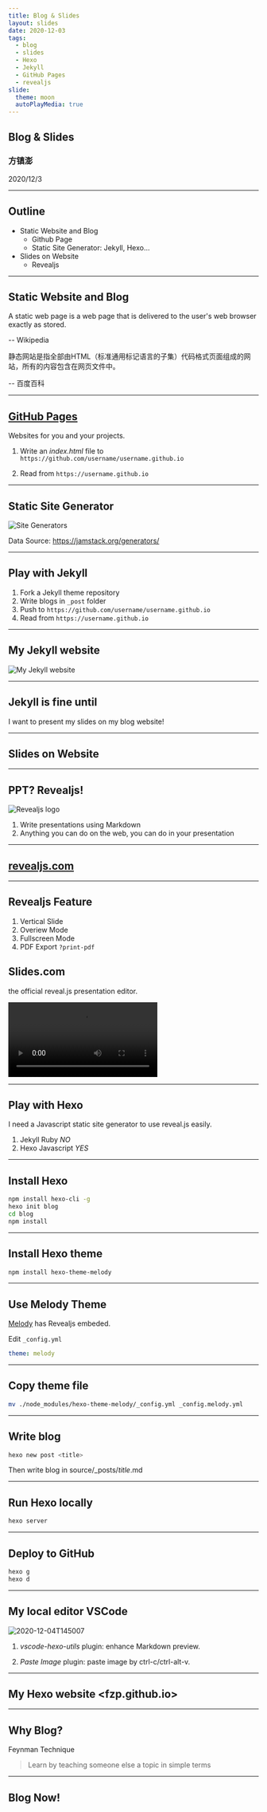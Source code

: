 ```yaml
---
title: Blog & Slides
layout: slides
date: 2020-12-03
tags:
  - blog
  - slides 
  - Hexo 
  - Jekyll 
  - GitHub Pages
  - revealjs 
slide:
  theme: moon
  autoPlayMedia: true
---
```


## Blog & Slides

### 方镇澎

2020/12/3

----

## Outline

* Static Website and Blog
  * Github Page
  * Static Site Generator: Jekyll, Hexo...
* Slides on Website
  * Revealjs

----

## Static Website and Blog

A static web page is a web page that is delivered to the user's web browser exactly as stored.

-- Wikipedia <!-- .element: style="text-align: right" -->

静态网站是指全部由HTML（标准通用标记语言的子集）代码格式页面组成的网站，所有的内容包含在网页文件中。

-- 百度百科 <!-- .element: style="text-align: right" -->

---

## [GitHub Pages](https://pages.github.com/)

Websites for you and your projects.

1. Write an *index.html* file to `https://github.com/username/username.github.io`

2. Read from `https://username.github.io`

---

## Static Site Generator

![Site Generators](site-generators.PNG)
<!-- .element: class="r-stretch" -->

Data Source: <https://jamstack.org/generators/>

---

## Play with Jekyll

1. Fork a Jekyll theme repository
2. Write blogs in `_post` folder
3. Push to `https://github.com/username/username.github.io`
4. Read from `https://username.github.io`

---

## My Jekyll website

![My Jekyll website](Jekyll-site.PNG)
<!-- .element: class="r-stretch" -->

---

## Jekyll is fine until

I want to present my slides on my blog website!
<!-- .element: class="fragment" data-fragment-index="1" -->

----

## Slides on Website

----

## PPT? Revealjs!

![Revealjs logo](https://hakim-static.s3.amazonaws.com/reveal-js/logo/v1/reveal-black-text.svg) <!-- .element: width="450" -->

1. Write presentations using Markdown
2. Anything you can do on the web, you can do in your presentation

---

## [revealjs.com](https://revealjs.com/)
<!-- .element: style="position: fixed;top: 0;left: 0;" -->
<!-- .slide: data-background-iframe="https://revealjs.com/" data-background-interactive -->

---

## Revealjs Feature

1. Vertical Slide
2. Overiew Mode
3. Fullscreen Mode
4. PDF Export `?print-pdf`

## Slides.com

the official reveal.js presentation editor.

<video data-autoplay src="https://static.slid.es/site/homepage/v3/homepage-editor-1440x900.mp4"></video>

----

## Play with Hexo

I need a Javascript static site generator to use reveal.js easily.

1. Jekyll Ruby *NO* <!-- .element: style="color:red" -->
2. Hexo Javascript *YES* <!-- .element: style="color:green" -->
  
---

## Install Hexo

```bash
npm install hexo-cli -g
hexo init blog
cd blog
npm install
```

---

## Install Hexo theme

```bash
npm install hexo-theme-melody
```

---

## Use Melody Theme

[Melody](https://github.com/Molunerfinn/hexo-theme-melody) has Revealjs embeded.

Edit `_config.yml`

```yml
theme: melody
```

---

## Copy theme file

```bash
mv ./node_modules/hexo-theme-melody/_config.yml _config.melody.yml
```

---

## Write blog

```bash
hexo new post <title>
```

Then write blog in source/_posts/*title*.md

---

## Run Hexo locally

```bash
hexo server
```

---

## Deploy to GitHub

```bash
hexo g
hexo d
```

---

## My local editor VSCode

![2020-12-04T145007](2020-12-04T145007.png)
<!-- .element: class="r-stretch" -->

1. *vscode-hexo-utils* plugin: enhance Markdown preview.

2. *Paste Image* plugin: paste image by ctrl-c/ctrl-alt-v.

---

## My Hexo website <fzp.github.io>
<!-- .element: style="position: fixed;top: 0;left: 0;" -->
<!-- .slide: data-background-iframe="https://fzp.github.io/" data-background-interactive -->

----

## Why Blog?

Feynman Technique

> Learn by teaching someone else a topic in simple terms


----

## Blog Now!